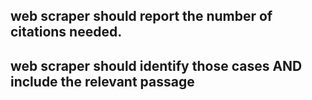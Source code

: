 ## web scraper should report the number of citations needed.

## web scraper should identify those cases AND include the relevant passage
